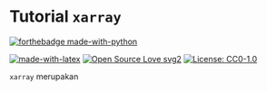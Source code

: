 # Tutorial ```xarray```
[![forthebadge made-with-python](http://ForTheBadge.com/images/badges/made-with-python.svg)](https://www.python.org/)

[![made-with-latex](https://img.shields.io/badge/Made%20with-LaTeX-1f425f.svg)](https://www.latex-project.org/)
[![Open Source Love svg2](https://badges.frapsoft.com/os/v2/open-source.svg?v=103)](https://github.com/ellerbrock/open-source-badges/)
[![License: CC0-1.0](https://img.shields.io/badge/License-CC0%201.0-lightgrey.svg)](http://creativecommons.org/publicdomain/zero/1.0/)

`xarray` merupakan
